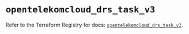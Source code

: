 # `opentelekomcloud_drs_task_v3`

Refer to the Terraform Registry for docs: [`opentelekomcloud_drs_task_v3`](https://registry.terraform.io/providers/opentelekomcloud/opentelekomcloud/1.36.12/docs/resources/drs_task_v3).
